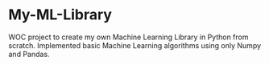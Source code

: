 # My-ML-Library
WOC project to create my own Machine Learning Library in Python from scratch.
Implemented basic Machine Learning algorithms using only Numpy and Pandas.
